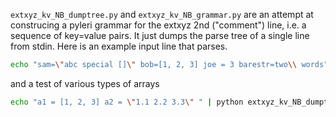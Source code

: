 `extxyz_kv_NB_dumptree.py` and `extxyz_kv_NB_grammar.py` are an attempt at construcing a pyleri grammar for the extxyz 2nd ("comment") line, i.e. a sequence of key=value pairs.  It just dumps the parse tree of a single line from stdin.  Here is an example input line that parses.

```bash
echo "sam=\"abc special []\" bob=[1, 2, 3] joe = 3 barestr=two\\ words" | python extxyz_kv_NB_dumptree.py
```

and a test of various types of arrays
```bash
echo "a1 = [1, 2, 3] a2 = \"1.1 2.2 3.3\" " | python extxyz_kv_NB_dumptree.py
```
